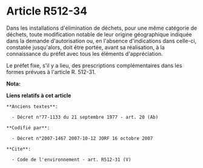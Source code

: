 # Article R512-34

Dans les installations d'élimination de déchets, pour une même catégorie de déchets, toute modification notable de leur
origine géographique indiquée dans la demande d'autorisation ou, en l'absence d'indications dans celle-ci, constatée
jusqu'alors, doit être portée, avant sa réalisation, à la connaissance du préfet avec tous les éléments d'appréciation. 

Le préfet fixe, s'il y a lieu, des prescriptions complémentaires dans les formes prévues à l'article R. 512-31.

**Nota:**



**Liens relatifs à cet article**

	**Anciens textes**:

	  - Décret n°77-1133 du 21 septembre 1977 - art. 20 (Ab)

	**Codifié par**:

	  - Décret n°2007-1467 2007-10-12 JORF 16 octobre 2007

	**Cite**:

	  - Code de l'environnement - art. R512-31 (V)
